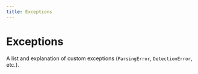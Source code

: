 ```yaml
---
title: Exceptions
---
```


# Exceptions

A list and explanation of custom exceptions (`ParsingError`, `DetectionError`, etc.). 